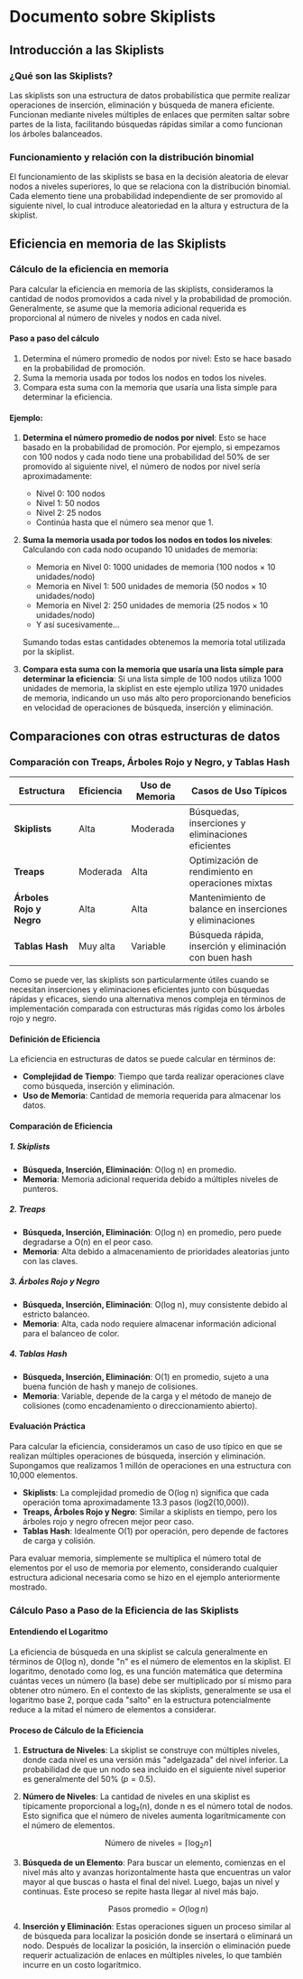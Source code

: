 # Documento sobre Skiplists

## Introducción a las Skiplists

### ¿Qué son las Skiplists?

Las skiplists son una estructura de datos probabilística que permite realizar operaciones de inserción, eliminación y búsqueda de manera eficiente. Funcionan mediante niveles múltiples de enlaces que permiten saltar sobre partes de la lista, facilitando búsquedas rápidas similar a como funcionan los árboles balanceados.

### Funcionamiento y relación con la distribución binomial

El funcionamiento de las skiplists se basa en la decisión aleatoria de elevar nodos a niveles superiores, lo que se relaciona con la distribución binomial. Cada elemento tiene una probabilidad independiente de ser promovido al siguiente nivel, lo cual introduce aleatoriedad en la altura y estructura de la skiplist.

## Eficiencia en memoria de las Skiplists

### Cálculo de la eficiencia en memoria

Para calcular la eficiencia en memoria de las skiplists, consideramos la cantidad de nodos promovidos a cada nivel y la probabilidad de promoción. Generalmente, se asume que la memoria adicional requerida es proporcional al número de niveles y nodos en cada nivel.

#### Paso a paso del cálculo

1. Determina el número promedio de nodos por nivel: Esto se hace basado en la probabilidad de promoción.
2. Suma la memoria usada por todos los nodos en todos los niveles.
3. Compara esta suma con la memoria que usaría una lista simple para determinar la eficiencia.
#### Ejemplo:

1. **Determina el número promedio de nodos por nivel**: Esto se hace basado en la probabilidad de promoción. Por ejemplo, si empezamos con 100 nodos y cada nodo tiene una probabilidad del 50% de ser promovido al siguiente nivel, el número de nodos por nivel sería aproximadamente:
   - Nivel 0: 100 nodos
   - Nivel 1: 50 nodos
   - Nivel 2: 25 nodos
   - Continúa hasta que el número sea menor que 1.

2. **Suma la memoria usada por todos los nodos en todos los niveles**: Calculando con cada nodo ocupando 10 unidades de memoria:
   - Memoria en Nivel 0: 1000 unidades de memoria (100 nodos × 10 unidades/nodo)
   - Memoria en Nivel 1: 500 unidades de memoria (50 nodos × 10 unidades/nodo)
   - Memoria en Nivel 2: 250 unidades de memoria (25 nodos × 10 unidades/nodo)
   - Y así sucesivamente...

   Sumando todas estas cantidades obtenemos la memoria total utilizada por la skiplist.

3. **Compara esta suma con la memoria que usaría una lista simple para determinar la eficiencia**: Si una lista simple de 100 nodos utiliza 1000 unidades de memoria, la skiplist en este ejemplo utiliza 1970 unidades de memoria, indicando un uso más alto pero proporcionando beneficios en velocidad de operaciones de búsqueda, inserción y eliminación.


## Comparaciones con otras estructuras de datos

### Comparación con Treaps, Árboles Rojo y Negro, y Tablas Hash

| Estructura        | Eficiencia | Uso de Memoria | Casos de Uso Típicos              |
|-------------------|------------|----------------|-----------------------------------|
| **Skiplists**     | Alta       | Moderada       | Búsquedas, inserciones y eliminaciones eficientes |
| **Treaps**        | Moderada   | Alta           | Optimización de rendimiento en operaciones mixtas |
| **Árboles Rojo y Negro** | Alta   | Alta           | Mantenimiento de balance en inserciones y eliminaciones |
| **Tablas Hash**   | Muy alta   | Variable       | Búsqueda rápida, inserción y eliminación con buen hash |

Como se puede ver, las skiplists son particularmente útiles cuando se necesitan inserciones y eliminaciones eficientes junto con búsquedas rápidas y eficaces, siendo una alternativa menos compleja en términos de implementación comparada con estructuras más rígidas como los árboles rojo y negro.
#### Definición de Eficiencia

La eficiencia en estructuras de datos se puede calcular en términos de:
- **Complejidad de Tiempo**: Tiempo que tarda realizar operaciones clave como búsqueda, inserción y eliminación.
- **Uso de Memoria**: Cantidad de memoria requerida para almacenar los datos.

#### Comparación de Eficiencia

##### 1. **Skiplists**
   - **Búsqueda, Inserción, Eliminación**: O(log n) en promedio.
   - **Memoria**: Memoria adicional requerida debido a múltiples niveles de punteros.

##### 2. **Treaps**
   - **Búsqueda, Inserción, Eliminación**: O(log n) en promedio, pero puede degradarse a O(n) en el peor caso.
   - **Memoria**: Alta debido a almacenamiento de prioridades aleatorias junto con las claves.

##### 3. **Árboles Rojo y Negro**
   - **Búsqueda, Inserción, Eliminación**: O(log n), muy consistente debido al estricto balanceo.
   - **Memoria**: Alta, cada nodo requiere almacenar información adicional para el balanceo de color.

##### 4. **Tablas Hash**
   - **Búsqueda, Inserción, Eliminación**: O(1) en promedio, sujeto a una buena función de hash y manejo de colisiones.
   - **Memoria**: Variable, depende de la carga y el método de manejo de colisiones (como encadenamiento o direccionamiento abierto).

#### Evaluación Práctica

Para calcular la eficiencia, consideramos un caso de uso típico en que se realizan múltiples operaciones de búsqueda, inserción y eliminación. Supongamos que realizamos 1 millón de operaciones en una estructura con 10,000 elementos.

- **Skiplists**: La complejidad promedio de O(log n) significa que cada operación toma aproximadamente 13.3 pasos (log2(10,000)).
- **Treaps, Árboles Rojo y Negro**: Similar a skiplists en tiempo, pero los árboles rojo y negro ofrecen mejor peor caso.
- **Tablas Hash**: Idealmente O(1) por operación, pero depende de factores de carga y colisión.

Para evaluar memoria, simplemente se multiplica el número total de elementos por el uso de memoria por elemento, considerando cualquier estructura adicional necesaria como se hizo en el ejemplo anteriormente mostrado.
### Cálculo Paso a Paso de la Eficiencia de las Skiplists

#### Entendiendo el Logaritmo

La eficiencia de búsqueda en una skiplist se calcula generalmente en términos de O(log n), donde "n" es el número de elementos en la skiplist. El logaritmo, denotado como log, es una función matemática que determina cuántas veces un número (la base) debe ser multiplicado por sí mismo para obtener otro número. En el contexto de las skiplists, generalmente se usa el logaritmo base 2, porque cada "salto" en la estructura potencialmente reduce a la mitad el número de elementos a considerar.

#### Proceso de Cálculo de la Eficiencia

1. **Estructura de Niveles**: La skiplist se construye con múltiples niveles, donde cada nivel es una versión más "adelgazada" del nivel inferior. La probabilidad de que un nodo sea incluido en el siguiente nivel superior es generalmente del 50% $(p = 0.5)$.

2. **Número de Niveles**: La cantidad de niveles en una skiplist es típicamente proporcional a log₂(n), donde n es el número total de nodos. Esto significa que el número de niveles aumenta logarítmicamente con el número de elementos.

   $$\text{Número de niveles} = \lceil \log_2 n \rceil$$

3. **Búsqueda de un Elemento**: Para buscar un elemento, comienzas en el nivel más alto y avanzas horizontalmente hasta que encuentras un valor mayor al que buscas o hasta el final del nivel. Luego, bajas un nivel y continuas. Este proceso se repite hasta llegar al nivel más bajo.

   $$\text{Pasos promedio} = O(\log n)$$

4. **Inserción y Eliminación**: Estas operaciones siguen un proceso similar al de búsqueda para localizar la posición donde se insertará o eliminará un nodo. Después de localizar la posición, la inserción o eliminación puede requerir actualización de enlaces en múltiples niveles, lo que también incurre en un costo logarítmico.



